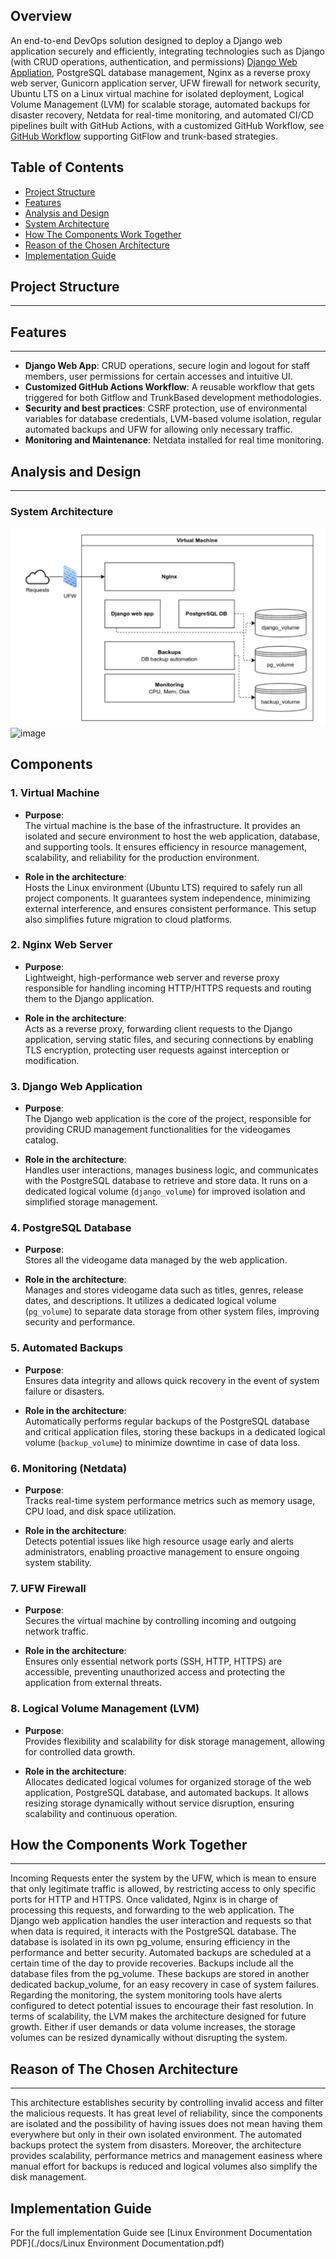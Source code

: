 Overview
--------

An end-to-end DevOps solution designed to deploy a Django web application securely and efficiently, integrating technologies such as Django (with CRUD operations, authentication, and permissions) [Django Web Appliation](./docs/README.md), PostgreSQL database management, Nginx as a reverse proxy web server, Gunicorn application server, UFW firewall for network security, Ubuntu LTS on a Linux virtual machine for isolated deployment, Logical Volume Management (LVM) for scalable storage, automated backups for disaster recovery, Netdata for real-time monitoring, and automated CI/CD pipelines built with GitHub Actions, with a customized GitHub Workflow, see [GitHub Workflow](./docs/Git_Strategies.md) supporting GitFlow and trunk-based strategies.


Table of Contents
-----------------
- [Project Structure](#project-structure)
- [Features](#features)
- [Analysis and Design](#analysis-and-design)
- [System Architecture](#system-architecture)
- [How The Components Work Together](#security)
- [Reason of the Chosen Architecture](#testing)
- [Implementation Guide](#setup-and-deployment-steps)

## Project Structure
-----------------


## Features
--------

- **Django Web App**: CRUD operations, secure login and logout for staff members, user permissions for certain accesses and intuitive UI.
- **Customized GitHub Actions Workflow**: A reusable workflow that gets triggered for both Gitflow and TrunkBased development methodologies.
- **Security and best practices**: CSRF protection, use of environmental variables for database credentials, LVM-based volume isolation, regular automated backups and UFW for allowing only necessary traffic.
- **Monitoring and Maintenance**: Netdata installed for real time monitoring.

## Analysis and Design
-------------------

### System Architecture

![img.png](img.png)![image](https://github.com/user-attachments/assets/9d3de266-75fe-41f7-a89f-6c847b73d8c6)

Components
----------

### 1. Virtual Machine

- **Purpose**:  
  The virtual machine is the base of the infrastructure. It provides an isolated and secure environment to host the web application, database, and supporting tools. It ensures efficiency in resource management, scalability, and reliability for the production environment.

- **Role in the architecture**:  
  Hosts the Linux environment (Ubuntu LTS) required to safely run all project components. It guarantees system independence, minimizing external interference, and ensures consistent performance. This setup also simplifies future migration to cloud platforms.

### 2. Nginx Web Server

- **Purpose**:  
  Lightweight, high-performance web server and reverse proxy responsible for handling incoming HTTP/HTTPS requests and routing them to the Django application.

- **Role in the architecture**:  
  Acts as a reverse proxy, forwarding client requests to the Django application, serving static files, and securing connections by enabling TLS encryption, protecting user requests against interception or modification.

### 3. Django Web Application

- **Purpose**:  
  The Django web application is the core of the project, responsible for providing CRUD management functionalities for the videogames catalog.

- **Role in the architecture**:  
  Handles user interactions, manages business logic, and communicates with the PostgreSQL database to retrieve and store data. It runs on a dedicated logical volume (`django_volume`) for improved isolation and simplified storage management.

### 4. PostgreSQL Database

- **Purpose**:  
  Stores all the videogame data managed by the web application.

- **Role in the architecture**:  
  Manages and stores videogame data such as titles, genres, release dates, and descriptions. It utilizes a dedicated logical volume (`pg_volume`) to separate data storage from other system files, improving security and performance.

### 5. Automated Backups

- **Purpose**:  
  Ensures data integrity and allows quick recovery in the event of system failure or disasters.

- **Role in the architecture**:  
  Automatically performs regular backups of the PostgreSQL database and critical application files, storing these backups in a dedicated logical volume (`backup_volume`) to minimize downtime in case of data loss.

### 6. Monitoring (Netdata)

- **Purpose**:  
  Tracks real-time system performance metrics such as memory usage, CPU load, and disk space utilization.

- **Role in the architecture**:  
  Detects potential issues like high resource usage early and alerts administrators, enabling proactive management to ensure ongoing system stability.

### 7. UFW Firewall

- **Purpose**:  
  Secures the virtual machine by controlling incoming and outgoing network traffic.

- **Role in the architecture**:  
  Ensures only essential network ports (SSH, HTTP, HTTPS) are accessible, preventing unauthorized access and protecting the application from external threats.

### 8. Logical Volume Management (LVM)

- **Purpose**:  
  Provides flexibility and scalability for disk storage management, allowing for controlled data growth.

- **Role in the architecture**:  
  Allocates dedicated logical volumes for organized storage of the web application, PostgreSQL database, and automated backups. It allows resizing storage dynamically without service disruption, ensuring scalability and continuous operation.


## How the Components Work Together
-----------------------------------
Incoming Requests enter the system by the UFW, which is mean to ensure that only
legitimate traffic is allowed, by restricting access to only specific ports for HTTP and HTTPS.
Once validated, Nginx is in charge of processing this requests, and forwarding to the web
application.
The Django web application handles the user interaction and requests so that when data is
required, it interacts with the PostgreSQL database. The database is isolated in its own
pg_volume, ensuring efficiency in the performance and better security. Automated backups
are scheduled at a certain time of the day to provide recoveries. Backups include all the
database files from the pg_volume. These backups are stored in another dedicated
backup_volume, for an easy recovery in case of system failures.
Regarding the monitoring, the system monitoring tools have alerts configured to detect
potential issues to encourage their fast resolution.
In terms of scalability, the LVM makes the architecture designed for future growth. Either if
user demands or data volume increases, the storage volumes can be resized dynamically
without disrupting the system.


## Reason of The Chosen Architecture
--------------------------------------
This architecture establishes security by controlling invalid access and filter the malicious
requests. It has great level of reliability, since the components are isolated and the possibility
of having issues does not mean having them everywhere but only in their own isolated
environment. The automated backups protect the system from disasters. Moreover, the
architecture provides scalability, performance metrics and management easiness where
manual effort for backups is reduced and logical volumes also simplify the disk management.



## Implementation Guide

For the full implementation Guide see [Linux Environment Documentation PDF](./docs/Linux Environment Documentation.pdf)

